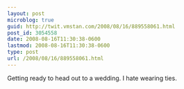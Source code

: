```yaml
---
layout: post
microblog: true
guid: http://twit.vmstan.com/2008/08/16/889558061.html
post_id: 3054558
date: 2008-08-16T11:30:38-0600
lastmod: 2008-08-16T11:30:38-0600
type: post
url: /2008/08/16/889558061.html
---
```

Getting ready to head out to a wedding. I hate wearing ties.
